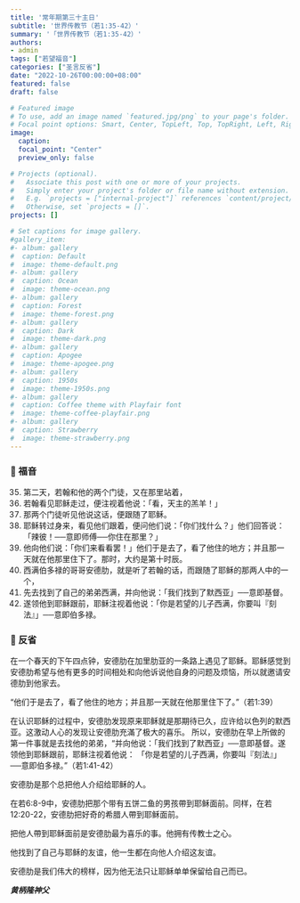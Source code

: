 ```yaml
---
title: '常年期第三十主日'
subtitle: '世界传教节（若1:35-42）'
summary: '「世界传教节（若1:35-42）'
authors:
- admin
tags: ["若望福音"]
categories: ["圣言反省"]
date: "2022-10-26T00:00:00+08:00"
featured: false
draft: false

# Featured image
# To use, add an image named `featured.jpg/png` to your page's folder.
# Focal point options: Smart, Center, TopLeft, Top, TopRight, Left, Right, BottomLeft, Bottom, BottomRight
image:
  caption:
  focal_point: "Center"
  preview_only: false

# Projects (optional).
#   Associate this post with one or more of your projects.
#   Simply enter your project's folder or file name without extension.
#   E.g. `projects = ["internal-project"]` references `content/project/deep-learning/index.md`.
#   Otherwise, set `projects = []`.
projects: []

# Set captions for image gallery.
#gallery_item:
#- album: gallery
#  caption: Default
#  image: theme-default.png
#- album: gallery
#  caption: Ocean
#  image: theme-ocean.png
#- album: gallery
#  caption: Forest
#  image: theme-forest.png
#- album: gallery
#  caption: Dark
#  image: theme-dark.png
#- album: gallery
#  caption: Apogee
#  image: theme-apogee.png
#- album: gallery
#  caption: 1950s
#  image: theme-1950s.png
#- album: gallery
#  caption: Coffee theme with Playfair font
#  image: theme-coffee-playfair.png
#- album: gallery
#  caption: Strawberry
#  image: theme-strawberry.png
---
```


### :love_letter: 福音
35. 第二天，若翰和他的两个门徒，又在那里站着，
36. 若翰看见耶稣走过，便注视着他说：「看，天主的羔羊！」
37. 那两个门徒听见他说这话，便跟随了耶稣。
38. 耶稣转过身来，看见他们跟着，便问他们说：「你们找什么？」他们回答说：「辣彼！──意即师傅──你住在那里？」
39. 他向他们说：「你们来看看罢！」他们于是去了，看了他住的地方；并且那一天就在他那里住下了。那时，大约是第十时辰。
40. 西满伯多禄的哥哥安德肋，就是听了若翰的话，而跟随了耶稣的那两人中的一个，
41. 先去找到了自己的弟弟西满，并向他说：「我们找到了默西亚」──意即基督。
42. 遂领他到耶稣跟前，耶稣注视着他说：「你是若望的儿子西满，你要叫『刻法』」──意即伯多禄。

### :speech_balloon: 反省
在一个春天的下午四点钟，安德肋在加里肋亚的一条路上遇见了耶稣。耶稣感觉到安德肋希望与他有更多的时间相处和向他诉说他自身的问题及烦恼，所以就邀请安德肋到他家去。

“他们于是去了，看了他住的地方；并且那一天就在他那里住下了。”（若1:39）

在认识耶稣的过程中，安德肋发现原来耶稣就是那期待已久，应许给以色列的默西亚。这激动人心的发现让安德肋充滿了极大的喜乐。
所以，安德肋在早上所做的第一件事就是去找他的弟弟，“并向他说：「我们找到了默西亚」──意即基督。遂领他到耶稣跟前，耶稣注视着他说：
「你是若望的儿子西满，你要叫『刻法』」──意即伯多禄。”（若1:41-42）

安德肋是那个总把他人介绍给耶稣的人。

在若6:8-9中，安德肋把那个带有五饼二鱼的男孩帶到耶稣面前。同样，在若12:20-22，安德肋把好奇的希腊人帶到耶稣面前。

把他人帶到耶稣面前是安德肋最为喜乐的事。他拥有传教士之心。

他找到了自己与耶稣的友谊，他一生都在向他人介绍这友谊。

安德肋是我们伟大的榜样，因为他无法只让耶稣单单保留给自己而已。

___黄柄隆神父___